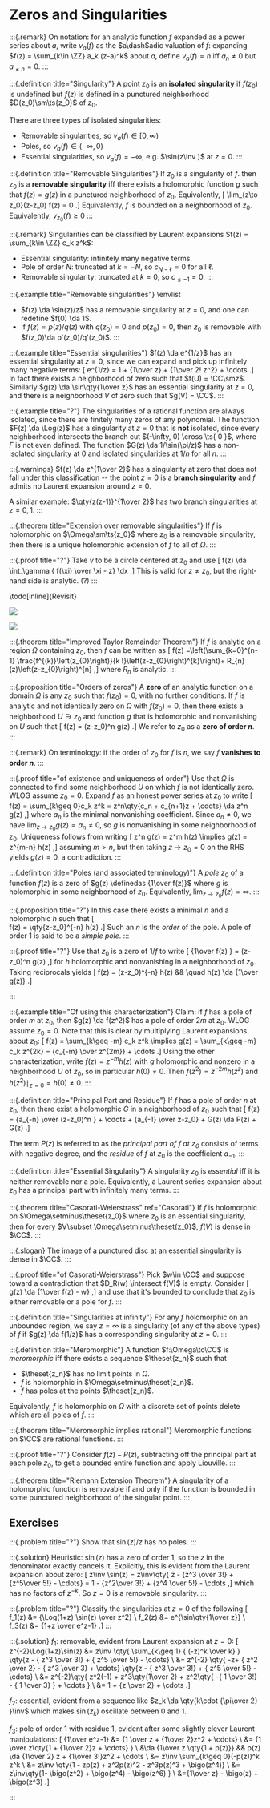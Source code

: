 # Zeros and Singularities

:::{.remark}
On notation: for an analytic function $f$ expanded as a power series about $a$, write $v_a(f)$ as the $a\dash$adic valuation of $f$: expanding $f(z) = \sum_{k\in \ZZ} a_k (z-a)^k$ about $a$, define $v_a(f) = n$ iff $a_n\neq 0$ but $a_{\leq n} = 0$.
:::

:::{.definition title="Singularity"}
A point $z_0$ is an **isolated singularity** if $f(z_0)$ is undefined but $f(z)$ is defined in a punctured neighborhood $D(z_0)\sm\ts{z_0}$ of $z_0$.

There are three types of isolated singularities:

- Removable singularities, so $v_a(f) \in [0, \infty)$
- Poles, so $v_a(f) \in (-\infty, 0)$
- Essential singularities, so $v_a(f) = -\infty$, e.g. $\sin(z\inv )$ at $z=0$.
:::

:::{.definition title="Removable Singularities"}
If $z_0$ is a singularity of $f$. then $z_0$ is a **removable singularity** iff
there exists a holomorphic function $g$ such that $f(z) = g(z)$ in a punctured neighborhood of $z_0$.
Equivalently,
\[
\lim_{z\to z_0}(z-z_0) f(z) = 0
.\]
Equivalently, $f$ is bounded on a neighborhood of $z_0$.
Equivalently, $v_{z_0}(f) \geq 0$
:::

:::{.remark}
Singularities can be classified by Laurent expansions $f(z) = \sum_{k\in \ZZ} c_k z^k$:

- Essential singularity: infinitely many negative terms.
- Pole of order $N$: truncated at $k = -N$, so $c_{N-\ell} = 0$ for all $\ell$.
- Removable singularity: truncated at $k=0$, so $c_{\leq -1} = 0$.
:::

:::{.example title="Removable singularities"}
\envlist

- $f(z) \da \sin(z)/z$ has a removable singularity at $z=0$, and one can redefine $f(0) \da 1$.
- If $f(z) = p(z)/q(z)$ with $q(z_0)=0$ and $p(z_0)=0$, then $z_0$ is removable with $f(z_0)\da p'(z_0)/q'(z_0)$.
:::

:::{.example title="Essential singularities"}
$f(z) \da e^{1/z}$ has an essential singularity at $z=0$, since we can expand and pick up infinitely many negative terms:
\[
e^{1/z} = 1 + {1\over z} + {1\over 2! z^2} + \cdots
.\]
In fact there exists a neighborhood of zero such that $f(U) = \CC\smz$.
Similarly $g(z) \da \sin\qty{1\over z}$ has an essential singularity at $z=0$, and there is a neighborhood $V$ of zero such that $g(V) = \CC$.
:::

:::{.example title="?"}
The singularities of a rational function are always isolated, since there are finitely many zeros of any polynomial.
The function $F(z) \da \Log(z)$ has a singularity at $z=0$ that is **not** isolated, since every neighborhood intersects the branch cut $(-\infty, 0) \cross \ts{ 0 }$, where $F$ is not even defined.
The function $G(z) \da 1/\sin(\pi/z)$ has a non-isolated singularity at 0 and isolated singularities at $1/n$ for all $n$.
:::

:::{.warnings}
$f(z) \da z^{1\over 2}$ has a singularity at zero that does not fall under this classification -- the point $z=0$ is a **branch singularity** and $f$ admits no Laurent expansion around $z=0$.

A similar example: $\qty{z(z-1)}^{1\over 2}$ has two branch singularities at $z=0, 1$.
:::

:::{.theorem title="Extension over removable singularities"}
If $f$ is holomorphic on $\Omega\sm\ts{z_0}$ where $z_0$ is a removable singularity, then there is a unique holomorphic extension of $f$ to all of $\Omega$.
:::

:::{.proof title="?"}
Take $\gamma$ to be a circle centered at $z_0$ and use
\[
f(z) \da \int_\gamma { f(\xi) \over \xi - z} \dx
.\]
This is valid for $z\neq z_0$, but the right-hand side is analytic. (?)
:::

\todo[inline]{Revisit}

![](figures/2021-10-29_01-30-50.png)

![](figures/2021-10-29_01-31-06.png)


:::{.theorem title="Improved Taylor Remainder Theorem"}
If $f$ is analytic on a region $\Omega$ containing $z_0$, then $f$ can be written as
\[
f(z)
=\left(\sum_{k=0}^{n-1} \frac{f^{(k)}\left(z_{0}\right)}{k !}\left(z-z_{0}\right)^{k}\right)+ 
R_{n}(z)\left(z-z_{0}\right)^{n}
,\]
where $R_n$ is analytic.
:::

:::{.proposition title="Orders of zeros"}
A **zero** of an analytic function on a domain $\Omega$ is any $z_0$ such that $f(z_0)=0$, with no further conditions.
If $f$ is analytic and not identically zero on $\Omega$ with $f(z_0) = 0$, then there exists a  neighborhood $U\ni z_0$ and function $g$ that is holomorphic and nonvanishing on $U$ such that 
\[
f(z) = (z-z_0)^n g(z)
.\]
We refer to $z_0$ as a **zero of order $n$**.
:::

:::{.remark}
On terminology: if the order of $z_0$ for $f$ is $n$, we say $f$ **vanishes to order $n$**.
:::

:::{.proof title="of existence and uniqueness of order"}
Use that $\Omega$ is connected to find some neighborhood $U$ on which $f$ is not identically zero.
WLOG assume $z_0=0$. Expand $f$ as an honest power series at $z_0$ to write
\[
f(z) = \sum_{k\geq 0}c_k z^k = z^n\qty{c_n + c_{n+1}z + \cdots} \da z^n g(z)
,\]
where $a_n$ is the minimal nonvanishing coefficient.
Since $a_n\neq 0$, we have $\lim_{z\to z_0} g(z) = a_n \neq 0$, so $g$ is nonvanishing in some neighborhood of $z_0$.
Uniqueness follows from writing 
\[
z^n g(z) = z^m h(z) \implies g(z) = z^{m-n} h(z) 
,\]
assuming $m>n$, but then taking $z\to z_0 =0$ on the RHS yields $g(z) = 0$, a contradiction.
:::

:::{.definition title="Poles (and associated terminology)"}
A *pole* $z_0$ of a function $f(z)$ is a zero of $g(z) \definedas {1\over f(z)}$ where $g$ is holomorphic in some neighborhood of $z_0$.
Equivalently, $\lim_{z\to z_0} f(z) = \infty$.
:::

:::{.proposition title="?"}
In this case there exists a minimal $n$ and a holomorphic $h$ such that
\[  
f(z) = \qty{z-z_0}^{-n} h(z)
.\]
Such an $n$ is the *order* of the pole.
A pole of order 1 is said to be a *simple pole*.
:::

:::{.proof title="?"}
Use that $z_0$ is a zero of $1/f$ to write
\[
{1\over f(z) } = (z-z_0)^n g(z)
,\]
for $h$ holomorphic and nonvanishing in a neighborhood of $z_0$.
Taking reciprocals yields
\[
f(z) = (z-z_0)^{-n} h(z) && \quad h(z) \da {1\over g(z)}
.\]



:::

:::{.example title="Of using this characterization"}
Claim: if $f$ has a pole of order $m$ at $z_0$, then $g(z) \da f(z^2)$ has a pole of order $2m$ at $z_0$.
WLOG assume $z_0=0$.
Note that this is clear by multiplying Laurent expansions about $z_0$:
\[
f(z) = \sum_{k\geq -m} c_k z^k \implies g(z) = \sum_{k\geq -m} c_k z^{2k} 
= {c_{-m} \over z^{2m}} + \cdots
.\]
Using the other characterization, write $f(z) = z^{-m} h(z)$ with $g$ holomorphic and nonzero in a neighborhood $U$ of $z_0$, so in particular $h(0) \neq 0$.
Then $f(z^2) = z^{-2m} h(z^z)$ and $h(z^2)\mid_{z=0} = h(0) \neq 0$.
:::

:::{.definition title="Principal Part and Residue"}
If $f$ has a pole of order $n$ at $z_0$, then there exist a holomorphic $G$ in a neighborhood of $z_0$ such that
\[
f(z) = {a_{-n} \over (z-z_0)^n } + \cdots + {a_{-1} \over z-z_0} + G(z) \da P(z) + G(z)
.\]

The term $P(z)$ is referred to as the *principal part of $f$ at $z_0$* consists of terms with negative degree, and the *residue* of $f$ at $z_0$ is the coefficient $a_{-1}$.
:::

:::{.definition title="Essential Singularity"}
A singularity $z_0$ is *essential* iff it is neither removable nor a pole.
Equivalently, a Laurent series expansion about $z_0$ has a principal part with infinitely many terms.
:::

:::{.theorem title="Casorati-Weierstrass" ref="Casorati"}
If $f$ is holomorphic on $\Omega\setminus\theset{z_0}$ where $z_0$ is an essential singularity, then for every $V\subset \Omega\setminus\theset{z_0}$, $f(V)$ is dense in $\CC$.
:::

:::{.slogan}
The image of a punctured disc at an essential singularity is dense in $\CC$.
:::

:::{.proof title="of Casorati-Weierstrass"}
Pick $w\in \CC$ and suppose toward a contradiction that $D_R(w) \intersect f(V)$ is empty.
Consider
\[
g(z) \da {1\over f(z) - w}
,\]
and use that it's bounded to conclude that $z_0$ is either removable or a pole for $f$.
:::

:::{.definition title="Singularities at infinity"}
For any $f$ holomorphic on an unbounded region, we say $z=\infty$ is a singularity (of any of the above types) of $f$ if $g(z) \da f(1/z)$ has a corresponding singularity at $z=0$.
:::

:::{.definition title="Meromorphic"}
A function $f:\Omega\to\CC$ is *meromorphic* iff there exists a sequence $\theset{z_n}$ such that

- $\theset{z_n}$ has no limit points in $\Omega$.
- $f$ is holomorphic in $\Omega\setminus\theset{z_n}$.
- $f$ has poles at the points $\theset{z_n}$.

Equivalently, $f$ is holomorphic on $\Omega$ with a discrete set of points delete which are all poles of $f$.
:::

:::{.theorem title="Meromorphic implies rational"}
Meromorphic functions on $\CC$ are rational functions.
:::

:::{.proof title="?"}
Consider $f(z) - P(z)$, subtracting off the principal part at each pole $z_0$, to get a bounded entire function and apply Liouville.
:::

:::{.theorem title="Riemann Extension Theorem"}
A singularity of a holomorphic function is removable if and only if the function is bounded in some punctured neighborhood of the singular point.
:::

## Exercises

:::{.problem title="?"}
Show that $\sin(z)/z$ has no poles.
:::

:::{.solution}
Heuristic: $\sin(z)$ has a zero of order 1, so the $z$ in the denominator exactly cancels it.
Explicitly, this is evident from the Laurent expansion about zero:
\[
z\inv \sin(z) = z\inv\qty{ z - {z^3 \over 3!} + {z^5\over 5!} - \cdots} = 1 - {z^2\over 3!} + {z^4 \over 5!} - \cdots
,\]
which has no factors of $z^{-k}$.
So $z=0$ is a removable singularity.
:::

:::{.problem title="?"}
Classify the singularities at $z=0$ of the following
\[
f_1(z) &= {\Log(1+z) \sin(z) \over z^2} \\
f_2(z) &= e^{\sin\qty{1\over z}} \\
f_3(z) &= {1+z \over e^z-1}
.\]
:::

:::{.solution}
$f_1$: removable, evident from Laurent expansion at $z=0$:
\[
z^{-2}\Log(1+z)\sin(z) 
&= z\inv \qty{ \sum_{k\geq 1} { (-z)^k \over k} }
\qty{z - { z^3 \over 3!} + { z^5 \over 5!} - \cdots} \\
&= z^{-2}
\qty{ -z+ { z^2 \over 2}  - { z^3 \over 3} + \cdots}
\qty{z - { z^3 \over 3!} + { z^5 \over 5!} - \cdots} \\
&= z^{-2}\qty{ z^2(-1) + z^3\qty{1\over 2} + z^2\qty{ -{ 1 \over 3!} - { 1 \over 3} } + \cdots } \\
&= 1 + {z \over 2} + \cdots
.\]

$f_2$: essential, evident from a sequence like $z_k \da \qty{k\cdot {\pi\over 2} }\inv$ which makes $\sin(z_k)$ oscillate between 0 and 1.

$f_3$: pole of order 1 with residue 1, evident after some slightly clever Laurent manipulations:
\[
{1\over e^z-1} 
&= {1 \over z + {1\over 2}z^2 + \cdots} \\
&= {1 \over z\qty{1 + {1\over 2}z + \cdots} } \\
&\da {1\over z \qty{1 + p(z)}} && p(z) \da {1\over 2} z + {1\over 3!}z^2 + \cdots \\
&= z\inv \sum_{k\geq 0}(-p(z))^k z^k \\
&= z\inv \qty{1 - zp(z) + z^2p(z)^2 - z^3p(z)^3 + \bigo(z^4)} \\
&= z\inv\qty{1- \bigo(z^2) + \bigo(z^4) - \bigo(z^6) } \\
&={1\over z} - \bigo(z) + \bigo(z^3)
.\]

:::


